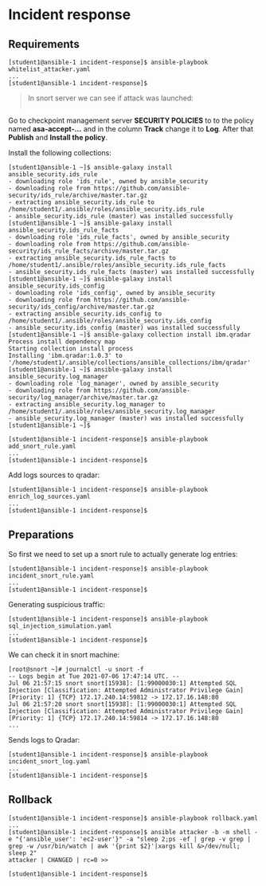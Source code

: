 # Incident response

## Requirements

```console
[student1@ansible-1 incident-response]$ ansible-playbook whitelist_attacker.yaml 
...
[student1@ansible-1 incident-response]$
```
> In snort server we can see if attack was launched:
>
> ```console
> 
> ```

Go to checkpoint management server **SECURITY POLICIES** to to the policy named **asa-accept-...** and in the column **Track** change it to **Log**. After that **Publish** and **Install the policy**.

Install the following collections:

```console
[student1@ansible-1 ~]$ ansible-galaxy install ansible_security.ids_rule
- downloading role 'ids_rule', owned by ansible_security
- downloading role from https://github.com/ansible-security/ids_rule/archive/master.tar.gz
- extracting ansible_security.ids_rule to /home/student1/.ansible/roles/ansible_security.ids_rule
- ansible_security.ids_rule (master) was installed successfully
[student1@ansible-1 ~]$ ansible-galaxy install ansible_security.ids_rule_facts
- downloading role 'ids_rule_facts', owned by ansible_security
- downloading role from https://github.com/ansible-security/ids_rule_facts/archive/master.tar.gz
- extracting ansible_security.ids_rule_facts to /home/student1/.ansible/roles/ansible_security.ids_rule_facts
- ansible_security.ids_rule_facts (master) was installed successfully
[student1@ansible-1 ~]$ ansible-galaxy install ansible_security.ids_config
- downloading role 'ids_config', owned by ansible_security
- downloading role from https://github.com/ansible-security/ids_config/archive/master.tar.gz
- extracting ansible_security.ids_config to /home/student1/.ansible/roles/ansible_security.ids_config
- ansible_security.ids_config (master) was installed successfully
[student1@ansible-1 ~]$ ansible-galaxy collection install ibm.qradar
Process install dependency map
Starting collection install process
Installing 'ibm.qradar:1.0.3' to '/home/student1/.ansible/collections/ansible_collections/ibm/qradar'
[student1@ansible-1 ~]$ ansible-galaxy install ansible_security.log_manager
- downloading role 'log_manager', owned by ansible_security
- downloading role from https://github.com/ansible-security/log_manager/archive/master.tar.gz
- extracting ansible_security.log_manager to /home/student1/.ansible/roles/ansible_security.log_manager
- ansible_security.log_manager (master) was installed successfully
[student1@ansible-1 ~]$
```

```console
[student1@ansible-1 incident-response]$ ansible-playbook add_snort_rule.yaml
...
[student1@ansible-1 incident-response]$ 
```

Add logs sources to qradar:

```console
[student1@ansible-1 incident-response]$ ansible-playbook enrich_log_sources.yaml 
...
[student1@ansible-1 incident-response]$
```

## Preparations

So first we need to set up a snort rule to actually generate log entries:

```console
[student1@ansible-1 incident-response]$ ansible-playbook incident_snort_rule.yaml
...
[student1@ansible-1 incident-response]$
```

Generating suspicious traffic:

```console
[student1@ansible-1 incident-response]$ ansible-playbook sql_injection_simulation.yaml 
...
[student1@ansible-1 incident-response]$
```

We can check it in snort machine:

```console
[root@snort ~]# journalctl -u snort -f
-- Logs begin at Tue 2021-07-06 17:47:14 UTC. --
Jul 06 21:57:15 snort snort[15938]: [1:99000030:1] Attempted SQL Injection [Classification: Attempted Administrator Privilege Gain] [Priority: 1] {TCP} 172.17.240.14:59812 -> 172.17.16.148:80
Jul 06 21:57:20 snort snort[15938]: [1:99000030:1] Attempted SQL Injection [Classification: Attempted Administrator Privilege Gain] [Priority: 1] {TCP} 172.17.240.14:59814 -> 172.17.16.148:80
...
```

Sends logs to Qradar:

```console
[student1@ansible-1 incident-response]$ ansible-playbook incident_snort_log.yaml
...
[student1@ansible-1 incident-response]$
```

## Rollback

```console
[student1@ansible-1 incident-response]$ ansible-playbook rollback.yaml
...
[student1@ansible-1 incident-response]$ ansible attacker -b -m shell -e "{'ansible_user': 'ec2-user'}" -a "sleep 2;ps -ef | grep -v grep | grep -w /usr/bin/watch | awk '{print $2}'|xargs kill &>/dev/null; sleep 2"
attacker | CHANGED | rc=0 >>

[student1@ansible-1 incident-response]$
```